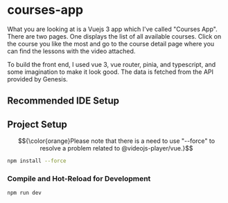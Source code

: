 # courses-app

What you are looking at is a Vuejs 3 app which I've called "Courses App". There are two pages. One displays the list of all available courses. Click on the course you like the most and go to the course detail page where you can find the lessons with the video attached.

To build the front end, I used vue 3, vue router, pinia, and typescript, and some imagination to make it look good. The data is fetched from the API provided by Genesis.

## Recommended IDE Setup

## Project Setup

$${\color{orange}Please note that there is a need to use "--force" to resolve a problem related to @videojs-player/vue.}$$

```sh
npm install --force
```

### Compile and Hot-Reload for Development

```sh
npm run dev
```
